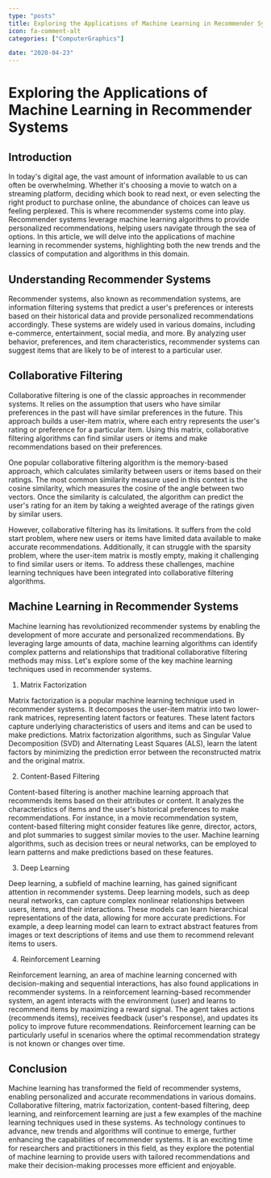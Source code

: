```yaml
---
type: "posts"
title: Exploring the Applications of Machine Learning in Recommender Systems
icon: fa-comment-alt
categories: ["ComputerGraphics"]

date: "2020-04-23"
---
```




# Exploring the Applications of Machine Learning in Recommender Systems

## Introduction

In today's digital age, the vast amount of information available to us can often be overwhelming. Whether it's choosing a movie to watch on a streaming platform, deciding which book to read next, or even selecting the right product to purchase online, the abundance of choices can leave us feeling perplexed. This is where recommender systems come into play. Recommender systems leverage machine learning algorithms to provide personalized recommendations, helping users navigate through the sea of options. In this article, we will delve into the applications of machine learning in recommender systems, highlighting both the new trends and the classics of computation and algorithms in this domain.

## Understanding Recommender Systems

Recommender systems, also known as recommendation systems, are information filtering systems that predict a user's preferences or interests based on their historical data and provide personalized recommendations accordingly. These systems are widely used in various domains, including e-commerce, entertainment, social media, and more. By analyzing user behavior, preferences, and item characteristics, recommender systems can suggest items that are likely to be of interest to a particular user.

## Collaborative Filtering

Collaborative filtering is one of the classic approaches in recommender systems. It relies on the assumption that users who have similar preferences in the past will have similar preferences in the future. This approach builds a user-item matrix, where each entry represents the user's rating or preference for a particular item. Using this matrix, collaborative filtering algorithms can find similar users or items and make recommendations based on their preferences.

One popular collaborative filtering algorithm is the memory-based approach, which calculates similarity between users or items based on their ratings. The most common similarity measure used in this context is the cosine similarity, which measures the cosine of the angle between two vectors. Once the similarity is calculated, the algorithm can predict the user's rating for an item by taking a weighted average of the ratings given by similar users.

However, collaborative filtering has its limitations. It suffers from the cold start problem, where new users or items have limited data available to make accurate recommendations. Additionally, it can struggle with the sparsity problem, where the user-item matrix is mostly empty, making it challenging to find similar users or items. To address these challenges, machine learning techniques have been integrated into collaborative filtering algorithms.

## Machine Learning in Recommender Systems

Machine learning has revolutionized recommender systems by enabling the development of more accurate and personalized recommendations. By leveraging large amounts of data, machine learning algorithms can identify complex patterns and relationships that traditional collaborative filtering methods may miss. Let's explore some of the key machine learning techniques used in recommender systems.

1. Matrix Factorization

Matrix factorization is a popular machine learning technique used in recommender systems. It decomposes the user-item matrix into two lower-rank matrices, representing latent factors or features. These latent factors capture underlying characteristics of users and items and can be used to make predictions. Matrix factorization algorithms, such as Singular Value Decomposition (SVD) and Alternating Least Squares (ALS), learn the latent factors by minimizing the prediction error between the reconstructed matrix and the original matrix.

2. Content-Based Filtering

Content-based filtering is another machine learning approach that recommends items based on their attributes or content. It analyzes the characteristics of items and the user's historical preferences to make recommendations. For instance, in a movie recommendation system, content-based filtering might consider features like genre, director, actors, and plot summaries to suggest similar movies to the user. Machine learning algorithms, such as decision trees or neural networks, can be employed to learn patterns and make predictions based on these features.

3. Deep Learning

Deep learning, a subfield of machine learning, has gained significant attention in recommender systems. Deep learning models, such as deep neural networks, can capture complex nonlinear relationships between users, items, and their interactions. These models can learn hierarchical representations of the data, allowing for more accurate predictions. For example, a deep learning model can learn to extract abstract features from images or text descriptions of items and use them to recommend relevant items to users.

4. Reinforcement Learning

Reinforcement learning, an area of machine learning concerned with decision-making and sequential interactions, has also found applications in recommender systems. In a reinforcement learning-based recommender system, an agent interacts with the environment (user) and learns to recommend items by maximizing a reward signal. The agent takes actions (recommends items), receives feedback (user's response), and updates its policy to improve future recommendations. Reinforcement learning can be particularly useful in scenarios where the optimal recommendation strategy is not known or changes over time.

## Conclusion

Machine learning has transformed the field of recommender systems, enabling personalized and accurate recommendations in various domains. Collaborative filtering, matrix factorization, content-based filtering, deep learning, and reinforcement learning are just a few examples of the machine learning techniques used in these systems. As technology continues to advance, new trends and algorithms will continue to emerge, further enhancing the capabilities of recommender systems. It is an exciting time for researchers and practitioners in this field, as they explore the potential of machine learning to provide users with tailored recommendations and make their decision-making processes more efficient and enjoyable.